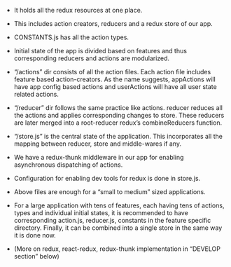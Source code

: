 - It holds all the redux resources at one place.

- This includes action creators, reducers and a redux store of our app.

- CONSTANTS.js has all the action types.

- Initial state of the app is divided based on features and thus corresponding reducers and actions are modularized.

- “/actions” dir consists of all the action files. Each action file includes feature based action-creators. As the name suggests, appActions will have app config based actions and userActions will have all user state related actions.

- “/reducer” dir follows the same practice like actions. reducer reduces all the actions and applies corresponding changes to store. These reducers are later merged into a root-reducer redux’s combineReducers function.

- “/store.js” is the central state of the application. This incorporates all the mapping between reducer, store and middle-wares if any.

- We have a redux-thunk middleware in our app for enabling asynchronous dispatching of actions.

- Configuration for enabling dev tools for redux is done in store.js.

- Above files are enough for a “small to medium” sized applications.

- For a large application with tens of features, each having tens of actions, types and individual initial states, it is recommended to have corresponding action.js, reducer.js, constants in the feature specific directory. Finally, it can be combined into a single store in the same way it is done now.

- (More on redux, react-redux, redux-thunk implementation in “DEVELOP section” below)